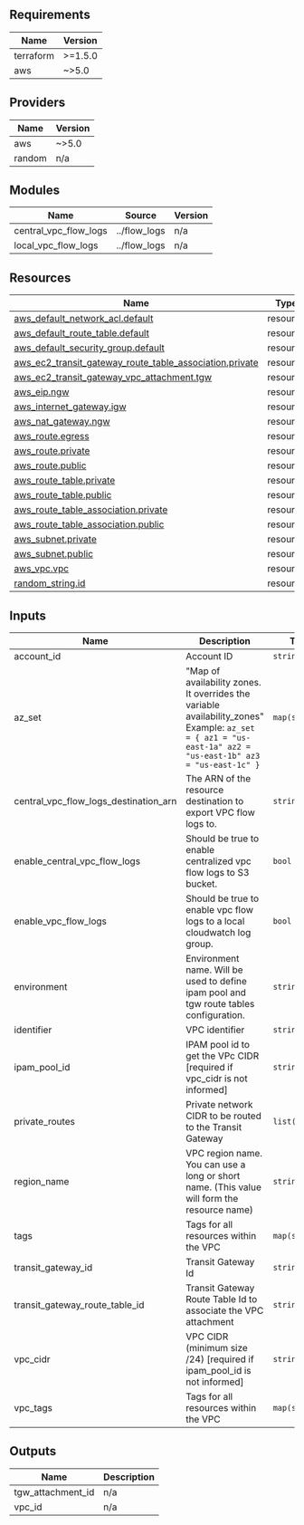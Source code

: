 <!-- BEGIN_TF_DOCS -->
## Requirements

| Name | Version |
|------|---------|
| terraform | >=1.5.0 |
| aws | ~>5.0 |

## Providers

| Name | Version |
|------|---------|
| aws | ~>5.0 |
| random | n/a |

## Modules

| Name | Source | Version |
|------|--------|---------|
| central\_vpc\_flow\_logs | ../flow_logs | n/a |
| local\_vpc\_flow\_logs | ../flow_logs | n/a |

## Resources

| Name | Type |
|------|------|
| [aws_default_network_acl.default](https://registry.terraform.io/providers/hashicorp/aws/latest/docs/resources/default_network_acl) | resource |
| [aws_default_route_table.default](https://registry.terraform.io/providers/hashicorp/aws/latest/docs/resources/default_route_table) | resource |
| [aws_default_security_group.default](https://registry.terraform.io/providers/hashicorp/aws/latest/docs/resources/default_security_group) | resource |
| [aws_ec2_transit_gateway_route_table_association.private](https://registry.terraform.io/providers/hashicorp/aws/latest/docs/resources/ec2_transit_gateway_route_table_association) | resource |
| [aws_ec2_transit_gateway_vpc_attachment.tgw](https://registry.terraform.io/providers/hashicorp/aws/latest/docs/resources/ec2_transit_gateway_vpc_attachment) | resource |
| [aws_eip.ngw](https://registry.terraform.io/providers/hashicorp/aws/latest/docs/resources/eip) | resource |
| [aws_internet_gateway.igw](https://registry.terraform.io/providers/hashicorp/aws/latest/docs/resources/internet_gateway) | resource |
| [aws_nat_gateway.ngw](https://registry.terraform.io/providers/hashicorp/aws/latest/docs/resources/nat_gateway) | resource |
| [aws_route.egress](https://registry.terraform.io/providers/hashicorp/aws/latest/docs/resources/route) | resource |
| [aws_route.private](https://registry.terraform.io/providers/hashicorp/aws/latest/docs/resources/route) | resource |
| [aws_route.public](https://registry.terraform.io/providers/hashicorp/aws/latest/docs/resources/route) | resource |
| [aws_route_table.private](https://registry.terraform.io/providers/hashicorp/aws/latest/docs/resources/route_table) | resource |
| [aws_route_table.public](https://registry.terraform.io/providers/hashicorp/aws/latest/docs/resources/route_table) | resource |
| [aws_route_table_association.private](https://registry.terraform.io/providers/hashicorp/aws/latest/docs/resources/route_table_association) | resource |
| [aws_route_table_association.public](https://registry.terraform.io/providers/hashicorp/aws/latest/docs/resources/route_table_association) | resource |
| [aws_subnet.private](https://registry.terraform.io/providers/hashicorp/aws/latest/docs/resources/subnet) | resource |
| [aws_subnet.public](https://registry.terraform.io/providers/hashicorp/aws/latest/docs/resources/subnet) | resource |
| [aws_vpc.vpc](https://registry.terraform.io/providers/hashicorp/aws/latest/docs/resources/vpc) | resource |
| [random_string.id](https://registry.terraform.io/providers/hashicorp/random/latest/docs/resources/string) | resource |

## Inputs

| Name | Description | Type | Default | Required |
|------|-------------|------|---------|:--------:|
| account\_id | Account ID | `string` | `""` | no |
| az\_set | "Map of availability zones. It overrides the variable availability\_zones" Example: ```az_set = { az1 = "us-east-1a" az2 = "us-east-1b" az3 = "us-east-1c" }``` | `map(string)` | `{}` | no |
| central\_vpc\_flow\_logs\_destination\_arn | The ARN of the resource destination to export VPC flow logs to. | `string` | `null` | no |
| enable\_central\_vpc\_flow\_logs | Should be true to enable centralized vpc flow logs to S3 bucket. | `bool` | `false` | no |
| enable\_vpc\_flow\_logs | Should be true to enable vpc flow logs to a local cloudwatch log group. | `bool` | `true` | no |
| environment | Environment name. Will be used to define ipam pool and tgw route tables configuration. | `string` | `"shared"` | no |
| identifier | VPC identifier | `string` | `""` | no |
| ipam\_pool\_id | IPAM pool id to get the VPc CIDR [required if vpc\_cidr is not informed] | `string` | `null` | no |
| private\_routes | Private network CIDR to be routed to the Transit Gateway | `list(string)` | ```[ "10.0.0.0/8", "172.16.0.0/12", "192.168.0.0/16" ]``` | no |
| region\_name | VPC region name. You can use a long or short name. (This value will form the resource name) | `string` | `""` | no |
| tags | Tags for all resources within the VPC | `map(string)` | `{}` | no |
| transit\_gateway\_id | Transit Gateway Id | `string` | n/a | yes |
| transit\_gateway\_route\_table\_id | Transit Gateway Route Table Id to associate the VPC attachment | `string` | n/a | yes |
| vpc\_cidr | VPC CIDR (minimum size /24) [required if ipam\_pool\_id is not informed] | `string` | `null` | no |
| vpc\_tags | Tags for all resources within the VPC | `map(string)` | `{}` | no |

## Outputs

| Name | Description |
|------|-------------|
| tgw\_attachment\_id | n/a |
| vpc\_id | n/a |
<!-- END_TF_DOCS -->